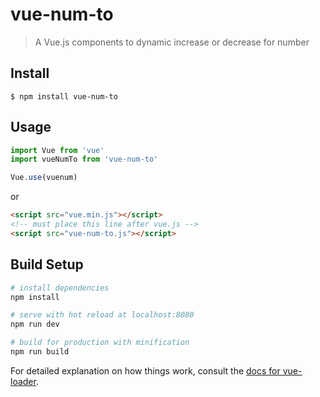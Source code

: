 # vue-num-to

> A Vue.js components to dynamic increase or decrease for number

## Install
```
$ npm install vue-num-to
```

## Usage
```javascript
import Vue from 'vue'
import vueNumTo from 'vue-num-to'

Vue.use(vuenum)
```

or

```html
<script src="vue.min.js"></script>
<!-- must place this line after vue.js -->
<script src="vue-num-to.js"></script>
```


## Build Setup

``` bash
# install dependencies
npm install

# serve with hot reload at localhost:8080
npm run dev

# build for production with minification
npm run build
```

For detailed explanation on how things work, consult the [docs for vue-loader](http://vuejs.github.io/vue-loader).
